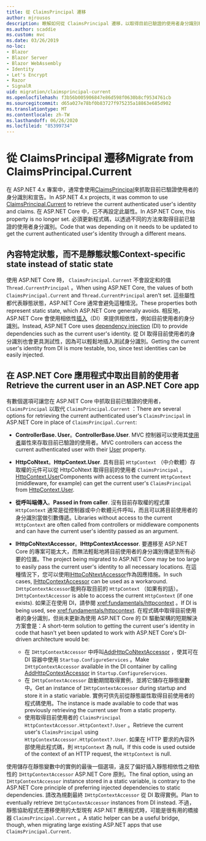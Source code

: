 ```yaml
---
title: 從 ClaimsPrincipal 遷移
author: mjrousos
description: 瞭解如何從 ClaimsPrincipal 遷移，以取得目前已驗證的使用者身分識別和 ASP.NET Core 中的宣告。
ms.author: scaddie
ms.custom: mvc
ms.date: 03/26/2019
no-loc:
- Blazor
- Blazor Server
- Blazor WebAssembly
- Identity
- Let's Encrypt
- Razor
- SignalR
uid: migration/claimsprincipal-current
ms.openlocfilehash: f3b56b005906847e86d598f0630b8cf9534761cb
ms.sourcegitcommit: d65a027e78bf0b83727f975235a18863e685d902
ms.translationtype: MT
ms.contentlocale: zh-TW
ms.lasthandoff: 06/26/2020
ms.locfileid: "85399734"
---
```

# <a name="migrate-from-claimsprincipalcurrent"></a><span data-ttu-id="ee836-103">從 ClaimsPrincipal 遷移</span><span class="sxs-lookup"><span data-stu-id="ee836-103">Migrate from ClaimsPrincipal.Current</span></span>

<span data-ttu-id="ee836-104">在 ASP.NET 4.x 專案中，通常會使用[ClaimsPrincipal](/dotnet/api/system.security.claims.claimsprincipal.current)來抓取目前已驗證使用者的身分識別和宣告。</span><span class="sxs-lookup"><span data-stu-id="ee836-104">In ASP.NET 4.x projects, it was common to use [ClaimsPrincipal.Current](/dotnet/api/system.security.claims.claimsprincipal.current) to retrieve the current authenticated user's identity and claims.</span></span> <span data-ttu-id="ee836-105">在 ASP.NET Core 中，已不再設定此屬性。</span><span class="sxs-lookup"><span data-stu-id="ee836-105">In ASP.NET Core, this property is no longer set.</span></span> <span data-ttu-id="ee836-106">必須更新程式碼，以透過不同的方法來取得目前已驗證的使用者身分識別。</span><span class="sxs-lookup"><span data-stu-id="ee836-106">Code that was depending on it needs to be updated to get the current authenticated user's identity through a different means.</span></span>

## <a name="context-specific-state-instead-of-static-state"></a><span data-ttu-id="ee836-107">內容特定狀態，而不是靜態狀態</span><span class="sxs-lookup"><span data-stu-id="ee836-107">Context-specific state instead of static state</span></span>

<span data-ttu-id="ee836-108">使用 ASP.NET Core 時， `ClaimsPrincipal.Current` 不會設定和的值 `Thread.CurrentPrincipal` 。</span><span class="sxs-lookup"><span data-stu-id="ee836-108">When using ASP.NET Core, the values of both `ClaimsPrincipal.Current` and `Thread.CurrentPrincipal` aren't set.</span></span> <span data-ttu-id="ee836-109">這些屬性都代表靜態狀態，ASP.NET Core 通常會避免這種情況。</span><span class="sxs-lookup"><span data-stu-id="ee836-109">These properties both represent static state, which ASP.NET Core generally avoids.</span></span> <span data-ttu-id="ee836-110">相反地，ASP.NET Core 會使用相依性[插入](xref:fundamentals/dependency-injection)（DI）來提供相依性，例如目前使用者的身分識別。</span><span class="sxs-lookup"><span data-stu-id="ee836-110">Instead, ASP.NET Core uses [dependency injection](xref:fundamentals/dependency-injection) (DI) to provide dependencies such as the current user's identity.</span></span> <span data-ttu-id="ee836-111">從 DI 取得目前使用者的身分識別也會更具測試性，因為可以輕鬆地插入測試身分識別。</span><span class="sxs-lookup"><span data-stu-id="ee836-111">Getting the current user's identity from DI is more testable, too, since test identities can be easily injected.</span></span>

## <a name="retrieve-the-current-user-in-an-aspnet-core-app"></a><span data-ttu-id="ee836-112">在 ASP.NET Core 應用程式中取出目前的使用者</span><span class="sxs-lookup"><span data-stu-id="ee836-112">Retrieve the current user in an ASP.NET Core app</span></span>

<span data-ttu-id="ee836-113">有數個選項可讓您在 ASP.NET Core 中抓取目前已驗證的使用者， `ClaimsPrincipal` 以取代 `ClaimsPrincipal.Current` ：</span><span class="sxs-lookup"><span data-stu-id="ee836-113">There are several options for retrieving the current authenticated user's `ClaimsPrincipal` in ASP.NET Core in place of `ClaimsPrincipal.Current`:</span></span>

* <span data-ttu-id="ee836-114">**ControllerBase. User**。</span><span class="sxs-lookup"><span data-stu-id="ee836-114">**ControllerBase.User**.</span></span> <span data-ttu-id="ee836-115">MVC 控制器可以使用其[使用者](/dotnet/api/microsoft.aspnetcore.mvc.controllerbase.user)屬性來存取目前已驗證的使用者。</span><span class="sxs-lookup"><span data-stu-id="ee836-115">MVC controllers can access the current authenticated user with their [User](/dotnet/api/microsoft.aspnetcore.mvc.controllerbase.user) property.</span></span>
* <span data-ttu-id="ee836-116">**HttpCoNtext**。</span><span class="sxs-lookup"><span data-stu-id="ee836-116">**HttpContext.User**.</span></span> <span data-ttu-id="ee836-117">具有目前 `HttpContext` （中介軟體）存取權的元件可以從 HttpCoNtext 取得目前的使用者 `ClaimsPrincipal` 。 [HttpContext.User](/dotnet/api/microsoft.aspnetcore.http.httpcontext.user)</span><span class="sxs-lookup"><span data-stu-id="ee836-117">Components with access to the current `HttpContext` (middleware, for example) can get the current user's `ClaimsPrincipal` from [HttpContext.User](/dotnet/api/microsoft.aspnetcore.http.httpcontext.user).</span></span>
* <span data-ttu-id="ee836-118">**從呼叫端傳入**。</span><span class="sxs-lookup"><span data-stu-id="ee836-118">**Passed in from caller**.</span></span> <span data-ttu-id="ee836-119">沒有目前存取權的程式庫 `HttpContext` 通常是從控制器或中介軟體元件呼叫，而且可以將目前使用者的身分識別當做引數傳遞。</span><span class="sxs-lookup"><span data-stu-id="ee836-119">Libraries without access to the current `HttpContext` are often called from controllers or middleware components and can have the current user's identity passed as an argument.</span></span>
* <span data-ttu-id="ee836-120">**IHttpCoNtextAccessor**。</span><span class="sxs-lookup"><span data-stu-id="ee836-120">**IHttpContextAccessor**.</span></span> <span data-ttu-id="ee836-121">要遷移至 ASP.NET Core 的專案可能太大，而無法輕鬆地將目前使用者的身分識別傳遞至所有必要的位置。</span><span class="sxs-lookup"><span data-stu-id="ee836-121">The project being migrated to ASP.NET Core may be too large to easily pass the current user's identity to all necessary locations.</span></span> <span data-ttu-id="ee836-122">在這種情況下，您可以使用[IHttpCoNtextAccessor](/dotnet/api/microsoft.aspnetcore.http.ihttpcontextaccessor)作為因應措施。</span><span class="sxs-lookup"><span data-stu-id="ee836-122">In such cases, [IHttpContextAccessor](/dotnet/api/microsoft.aspnetcore.http.ihttpcontextaccessor) can be used as a workaround.</span></span> <span data-ttu-id="ee836-123">`IHttpContextAccessor`能夠存取目前的 `HttpContext` （如果有的話）。</span><span class="sxs-lookup"><span data-stu-id="ee836-123">`IHttpContextAccessor` is able to access the current `HttpContext` (if one exists).</span></span> <span data-ttu-id="ee836-124">如果正在使用 DI，請參閱 <xref:fundamentals/httpcontext> 。</span><span class="sxs-lookup"><span data-stu-id="ee836-124">If DI is being used, see <xref:fundamentals/httpcontext>.</span></span> <span data-ttu-id="ee836-125">在程式碼中取得目前使用者的身分識別，但尚未更新為使用 ASP.NET Core 的 DI 驅動架構的短期解決方案會是：</span><span class="sxs-lookup"><span data-stu-id="ee836-125">A short-term solution to getting the current user's identity in code that hasn't yet been updated to work with ASP.NET Core's DI-driven architecture would be:</span></span>

  * <span data-ttu-id="ee836-126">在 `IHttpContextAccessor` 中呼叫[AddHttpCoNtextAccessor](https://github.com/aspnet/Hosting/issues/793) ，使其可在 DI 容器中使用 `Startup.ConfigureServices` 。</span><span class="sxs-lookup"><span data-stu-id="ee836-126">Make `IHttpContextAccessor` available in the DI container by calling [AddHttpContextAccessor](https://github.com/aspnet/Hosting/issues/793) in `Startup.ConfigureServices`.</span></span>
  * <span data-ttu-id="ee836-127">在 `IHttpContextAccessor` 啟動期間取得實例，並將它儲存在靜態變數中。</span><span class="sxs-lookup"><span data-stu-id="ee836-127">Get an instance of `IHttpContextAccessor` during startup and store it in a static variable.</span></span> <span data-ttu-id="ee836-128">實例可供先前從靜態屬性取得目前使用者的程式碼使用。</span><span class="sxs-lookup"><span data-stu-id="ee836-128">The instance is made available to code that was previously retrieving the current user from a static property.</span></span>
  * <span data-ttu-id="ee836-129">使用取得目前使用者的 `ClaimsPrincipal` `HttpContextAccessor.HttpContext?.User` 。</span><span class="sxs-lookup"><span data-stu-id="ee836-129">Retrieve the current user's `ClaimsPrincipal` using `HttpContextAccessor.HttpContext?.User`.</span></span> <span data-ttu-id="ee836-130">如果在 HTTP 要求的內容外部使用此程式碼，則 `HttpContext` 為 null。</span><span class="sxs-lookup"><span data-stu-id="ee836-130">If this code is used outside of the context of an HTTP request, the `HttpContext` is null.</span></span>

<span data-ttu-id="ee836-131">使用儲存在靜態變數中的實例的最後一個選項，違反了偏好插入靜態相依性之相依性的 `IHttpContextAccessor` ASP.NET Core 原則。</span><span class="sxs-lookup"><span data-stu-id="ee836-131">The final option, using an `IHttpContextAccessor` instance stored in a static variable, is contrary to the ASP.NET Core principle of preferring injected dependencies to static dependencies.</span></span> <span data-ttu-id="ee836-132">請改為規劃最終 `IHttpContextAccessor` 從 DI 取得實例。</span><span class="sxs-lookup"><span data-stu-id="ee836-132">Plan to eventually retrieve `IHttpContextAccessor` instances from DI instead.</span></span> <span data-ttu-id="ee836-133">不過，靜態協助程式在遷移使用的大型現有 ASP.NET 應用程式時，可能是很有用的橋接器 `ClaimsPrincipal.Current` 。</span><span class="sxs-lookup"><span data-stu-id="ee836-133">A static helper can be a useful bridge, though, when migrating large existing ASP.NET apps that use `ClaimsPrincipal.Current`.</span></span>
